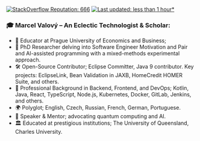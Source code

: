 [![StackOverflow Reputation: 666](https://img.shields.io/badge/StackOverflow-666-F27F33?logo=stackoverflow)](https://stackoverflow.com/users/3832336/marcelv3612) [![Last updated: less than 1 hour*](https://img.shields.io/badge/last%20updated-less%20than%201%20hour*-green)](https://github.com/marcelv3612/marcelv3612/actions)

### 🎓 Marcel Valový – An Eclectic Technologist & Scholar:

- 🔭 Educator at Prague University of Economics and Business;
- 🌱 PhD Researcher delving into Software Engineer Motivation and Pair and AI-assisted programming with a mixed-methods experimental approach.
- 🛠 Open-Source Contributor; Eclipse Committer, Java 9 contributor. Key projects: EclipseLink, Bean Validation in JAXB, HomeCredit HOMER Suite, and others.
- 💼 Professional Background in Backend, Frontend, and DevOps; Kotlin, Java, React, TypeScript, Node.js, Kubernetes, Docker, GitLab, Jenkins, and others.
- 🌍 Polyglot; English, Czech, Russian, French, German, Portuguese.
- 🎤 Speaker & Mentor; advocating quantum computing and AI.
- 🏛 Educated at prestigious institutions; The University of Queensland, Charles University.
